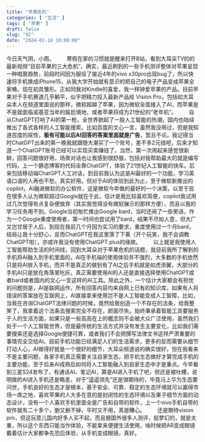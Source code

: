 ```yaml
---
title: "苹果危机"
categories: [ "生活" ]
tags: [ "苹果" ]
draft: false
slug: "92"
date: "2024-01-18 10:08:00"
---
```


今日天气阴，小雨。
&emsp;&emsp;寒假在家的习惯就是醒来打开B站，看到大耳朵TV的的最新视频“目前苹果的三大危机”，确实，最近刷到的一些手机测评整体对苹果呈现一种唱衰趋势，前段时间因为服役了接近4年的vivo x30pro出现bug了，所以快速将手机换成iPhone15，从我大学开始就有意识的把自己的电子产品变成苹果全家桶，现在初具雏形。正如同我对Kindle的喜爱，我一样钟爱苹果的产品。目前苹果对于手机赛道几乎躺平，似乎把精力投入最新产品给 Vision Pro，包括如大耳朵本人在频道里面说的那样，微软超越了苹果，因为微软全面接入了AI，而苹果是不是就面临诺基亚当年的尴尬境地，或者苹果将成为21世纪的“老年机”。
&emsp;&emsp;自从ChatGPT打响了AI的第一枪，全世界掀起了一股人工智能的热潮，国内也陆续推出了各式各样的人工智能搜索，比如百度的文心一言，虽然我没用过，但是我知道百度的尿性，**极有可能以后AI回答的答案里面就是广告**，暂且不论。我记得当时ChatGPT出来的第一晚我就跟随大潮买了一个账号，差不多2元钱吧，后来才知道一个ChatGPT账号已经可以实现买卖赚钱了，当然，第一次用起来感觉很新鲜，回答问题很好用，场景对话也让我感到很舒服，包括对我帮助最大的就是编写代码，上一个静态博客的代码全靠ChatGPT，体验了21世纪人工智能的快车。后来包括移动端ChatGPT人工对话，到目前我认为这是AI最好的一个功能，学习英语口语的人再也不愁，真实好用。但对于AI的体验到此为止，至于微软新推出的copilot，AI融进微软的办公软件，这是微软今年做的最好的一个决策，以至于现在很多人认为微软超过Google就在于此，估计是我比较喜欢简便，copilot我试用过几次觉得有点复杂便放弃（其实我觉得没有微软展示的那样方便），而且以我的学习任务用不到。Google当初匆忙推出Google bard，当时还闹了一些笑话，作为一个Google重度使用者，第一时间也尝试用了bard，结果不尽如人意，但大厂又岂甘居于人后，到现在我前几个月因为实习的要求，重度使用过一个月bard，结局让我十分舒心，反而ChatGPT在我这里落了下乘（开个玩笑，我不会调教ChatGPT啦），亦或许我没有使用ChatGPT plus的缘故。
&emsp;&emsp;以上就是我使用人工智能帮助生活的时间线，回到大耳朵对于苹果危机的话题，就目前我所了解到的手机将AI融入到手机里面的，AI在手机端的使用体验并不强烈，大多数的手机依然只是将AI放入手机，而并不是真正的做到有了AI之后手机就是如虎添翼，大部分的手机AI只是放在角落里吃灰，真正需要使用AI的人还是直接选择使用ChatGPT或者bard或者国内的文心一言这样的AI工具。除此之外，一个估计大家都会有担忧的问题则是，AI是联网运作，所有回答内容均来自网上已有的知识库，如果有人将错误的答案放在互联网上，AI直接拿来使用岂不是人工智能变成人工智障，比如，当我在咨询ChatGPT法律问题的时候，竟然给我创造一个不存在的法条，给我整笑了，我拿着这个法条去搜索完全不存在，颜面尽失。始终秉承着智能工具要服务于人的生活方面，如果只是一些高高在上的概念则不会被大众广泛使用，虽然我们处于一个人工智能世界，但是最传统的生活方式并没有发生主要变化，比如我们需要搜索还是选择Google便捷可靠，或者我们不会把撰写法律文书这样严肃重要的事情完全交给AI。目前手机功能已经满足人们的生活需求，更多的反而需要从细节打动人心，AI做得好就是一个很好的细节，大耳朵频道说的确实很好，但在我看来不是主要问题，各家手机真正需要关注自家生态，把手机生态做好才算完成手机的主要功能，至于后来AI成熟后如何将人工智能融入到自家生态中才是重点。今早看到三星S24发布了，有通话AI、笔记AI，算是AI进入手机了吧，但还是被吐槽，说明做的AI进入手机还是略差，对于“遥遥领先”还是很期待的，毕竟马上华为生态要问世，手机良好的生态才是根本，基于安全、可靠、稳定的生态环境就可以赢得市场一席之地，喜欢苹果的人大多在意的是封闭性的生态环境以及果子细节方面的动态设计，没有一个人喜欢手机里面全是广告和自带的软件，上一个vivo手机自带的软件就有二十多个，删又删不掉，平时又不用，真是糟心。
&emsp;&emsp;还是期待vision pro，但这玩意儿国内好多人买不起，而且据国外很多人测评，挺梦幻的，就是太重，所以这个东西只能当作体验，不能拿来便捷生活使用，啥时候把AR变成眼镜戴着估计大家都争先恐后体验，从手机变成眼镜，真好。